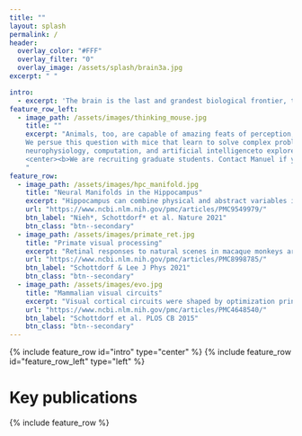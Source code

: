 ```yaml
---
title: ""
layout: splash
permalink: /
header:
  overlay_color: "#FFF"
  overlay_filter: "0"
  overlay_image: /assets/splash/brain3a.jpg
excerpt: " "

intro: 
  - excerpt: 'The brain is the last and grandest biological frontier, the most complex thing we have yet discovered in our universe. Biological processes in the brain give rise to perception, reasoning and planning. Psychology exists, in large part, to help us understand what is behind our decisions. The Schottdorf Laboratory’s mission is to discover the basic science behind decision-making and to help link the psychology of decision making to cellular phenomena at a micro level. To do so, we use animal models.'
feature_row_left:
  - image_path: /assets/images/thinking_mouse.jpg
    title: ""
    excerpt: "Animals, too, are capable of amazing feats of perception, reasoning and planning. If you ever had mice in your kitchen, you will know what we are talking about! How do they do that? And how are these processes instantiated by the coordinated activity of single neurons?<br/><br/>
    We persue this question with mice that learn to solve complex problems in virtual reality. With the assistance of our furry colleages, we melding the sciences of animal behavior in virtual reality,
    neurophysiology, computation, and artificial intelligenceto explore the neural computations underlying perception. Welcome to the Schottdorf Laboratory!<br/><br/>
    <center><b>We are recruiting graduate students. Contact Manuel if you are interested in joining the lab!</b></center>
    "
feature_row:
  - image_path: /assets/images/hpc_manifold.jpg
    title: "Neural Manifolds in the Hippocampus"
    excerpt: "Hippocampus can combine physical and abstract variables into the same cognitive map, instantiated as a neural manifold."
    url: "https://www.ncbi.nlm.nih.gov/pmc/articles/PMC9549979/"
    btn_label: "Nieh*, Schottdorf* et al. Nature 2021"
    btn_class: "btn--secondary"
  - image_path: /assets/images/primate_ret.jpg
    title: "Primate visual processing"
    excerpt: "Retinal responses to natural scenes in macaque monkeys are primarily driven by temporal variations though eye movements and gaze shifts."
    url: "https://www.ncbi.nlm.nih.gov/pmc/articles/PMC8998785/"
    btn_label: "Schottdorf & Lee J Phys 2021"
    btn_class: "btn--secondary"
  - image_path: /assets/images/evo.jpg
    title: "Mammalian visual circuits"
    excerpt: "Visual cortical circuits were shaped by optimization principles on evolutionary time scales beginning in the earliest phases of mammalian ancestry."
    url: "https://www.ncbi.nlm.nih.gov/pmc/articles/PMC4648540/"
    btn_label: "Schottdorf et al. PLOS CB 2015"
    btn_class: "btn--secondary"
---
```

{% include feature_row id="intro" type="center" %}
{% include feature_row id="feature_row_left" type="left" %}
# Key publications
{% include feature_row %}